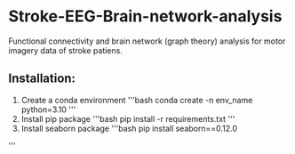 # Stroke-EEG-Brain-network-analysis
Functional connectivity and brain network (graph theory) analysis for motor imagery data of stroke patiens.
## Installation:
1. Create a conda environment
'''bash
conda create -n env_name python=3.10
'''
2. Install pip package
'''bash
pip install -r requirements.txt
'''
3. Install seaborn package
'''bash
pip install seaborn==0.12.0

''' 

